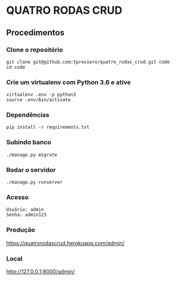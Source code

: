 # QUATRO RODAS CRUD

## Procedimentos
### Clone o repositório

```console
git clone git@github.com:tpreviero/quatro_rodas_crud.git code
cd code
```

### Crie um virtualenv com Python 3.6 e ative
```console
virtualenv .env -p python3
source .env/bin/activate
```

### Dependências
```console
pip install -r requirements.txt
```

### Subindo banco
```console
./manage.py migrate
```

### Rodar o servidor
```console
./manage.py runserver
```

### Acesso
```console
Usuário: admin
Senha: admin123
```

### Produção
https://quatrorodascrud.herokuapp.com/admin/

### Local
http://127.0.0.1:8000/admin/
